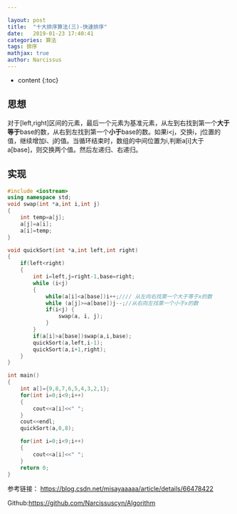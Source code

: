 ```yaml
---

layout: post
title:  "十大排序算法(三)-快速排序"
date:   2019-01-23 17:40:41
categories: 算法
tags: 排序
mathjax: true
author: Narcissus
---
```


* content
{:toc}
## 思想

对于[left,right]区间的元素，最后一个元素为基准元素，从左到右找到第一个**大于等于**base的数，从右到左找到第一个**小于**base的数。如果i<j，交换i，j位置的值，继续增加i、j的值。当循环结束时，数组的中间位置为i,判断a[i]大于a[base]，则交换两个值。然后左递归、右递归。

## 实现



```c++
#include <iostream>
using namespace std;
void swap(int *a,int i,int j)
{
    int temp=a[j];
    a[j]=a[i];
    a[i]=temp;
}

void quickSort(int *a,int left,int right)
{
    if(left<right)
    {
        int i=left,j=right-1,base=right;
        while (i<j)
        {
            while(a[i]<a[base])i++;//// 从左向右找第一个大于等于x的数
            while (a[j]>=a[base])j--;//从右向左找第一个小于x的数
            if(i<j) {
                swap(a, i, j);
            }
        }
        if(a[i]>a[base])swap(a,i,base);
        quickSort(a,left,i-1);
        quickSort(a,i+1,right);
    }
}

int main()
{
    int a[]={9,8,7,6,5,4,3,2,1};
    for(int i=0;i<9;i++)
    {
        cout<<a[i]<<" ";
    }
    cout<<endl;
    quickSort(a,0,8);

    for(int i=0;i<9;i++)
    {
        cout<<a[i]<<" ";
    }
    return 0;
}
```

参考链接：
https://blog.csdn.net/misayaaaaa/article/details/66478422

Github:https://github.com/Narcissuscyn/Algorithm
